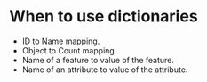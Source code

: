 # When to use dictionaries


* ID to Name mapping.
* Object to Count mapping.
* Name of a feature to value of the feature.
* Name of an attribute to value of the attribute.


